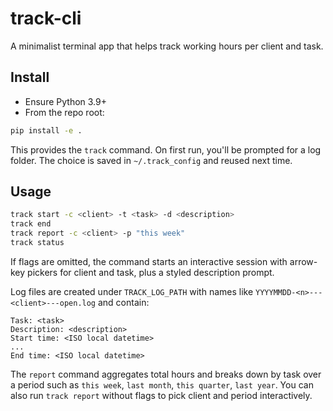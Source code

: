 track-cli
=========

A minimalist terminal app that helps track working hours per client and task.

Install
-------

- Ensure Python 3.9+
- From the repo root:

```bash
pip install -e .
```

This provides the `track` command. On first run, you'll be prompted for a log folder. The choice is saved in `~/.track_config` and reused next time.

Usage
-----

```bash
track start -c <client> -t <task> -d <description>
track end
track report -c <client> -p "this week"
track status
```

If flags are omitted, the command starts an interactive session with arrow-key pickers for client and task, plus a styled description prompt.

Log files are created under `TRACK_LOG_PATH` with names like `YYYYMMDD-<n>---<client>---open.log` and contain:

```
Task: <task>
Description: <description>
Start time: <ISO local datetime>
...
End time: <ISO local datetime>
```

The `report` command aggregates total hours and breaks down by task over a period such as `this week`, `last month`, `this quarter`, `last year`. You can also run `track report` without flags to pick client and period interactively.


